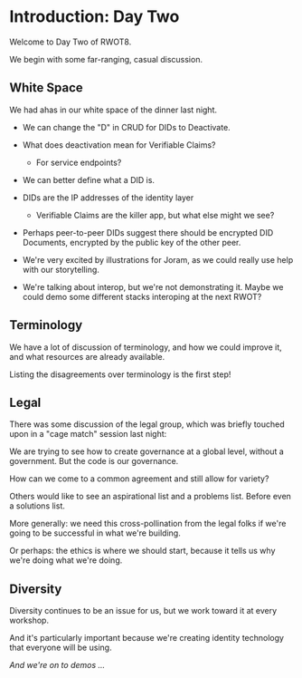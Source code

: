 # Introduction: Day Two

Welcome to Day Two of RWOT8.

We begin with some far-ranging, casual discussion.

## White Space

We had ahas in our white space of the dinner last night.

* We can change the "D" in CRUD for DIDs to Deactivate.
* What does deactivation mean for Verifiable Claims?
   * For service endpoints?
* We can better define what a DID is.
* DIDs are the IP addresses of the identity layer
   * Verifiable Claims are the killer app, but what else might we see?

* Perhaps peer-to-peer DIDs suggest there should be encrypted DID Documents, encrypted by the public key of the other peer.

* We're very excited by illustrations for Joram, as we could really use help with our storytelling.

* We're talking about interop, but we're not demonstrating it. Maybe we could demo some different stacks interoping at the next RWOT?

## Terminology

We have a lot of discussion of terminology, and how we could improve
it, and what resources are already available.

Listing the disagreements over terminology is the first step!

## Legal

There was some discussion of the legal group, which was briefly
touched upon in a "cage match" session last night:

We are trying to see how to create governance at a global level,
without a government. But the code is our governance.

How can we come to a common agreement and still allow for variety?

Others would like to see an aspirational list and a problems
list. Before even a solutions list.

More generally: we need this cross-pollination from the legal folks if
we're going to be successful in what we're building.

Or perhaps: the ethics is where we should start, because it tells us
why we're doing what we're doing.

## Diversity

Diversity continues to be an issue for us, but we work toward it at
every workshop.

And it's particularly important because we're creating identity
technology that everyone will be using.

_And we're on to demos ..._
